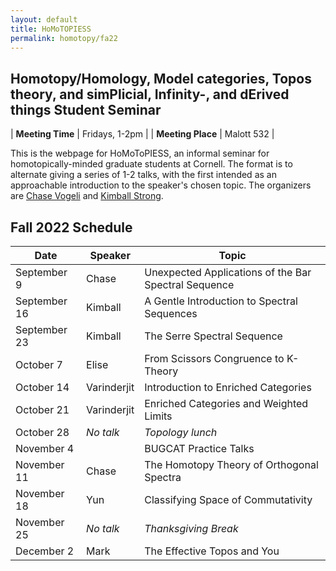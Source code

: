 ```yaml
---
layout: default
title: HoMoTOPIESS
permalink: homotopy/fa22
---
```

## **Ho**motopy/**Ho**mology, **Mo**del categories, **To**pos theory, and sim**P**licial, **I**nfinity-, and d**E**rived things **S**tudent **S**eminar

| __Meeting Time__ | Fridays, 1-2pm |
| __Meeting Place__ | Malott 532 |

This is the webpage for HoMoToPIESS, an informal seminar for homotopically-minded graduate students at Cornell. The format is to alternate giving a series of 1-2 talks, with the first intended as an approachable introduction to the speaker's chosen topic. The organizers are [Chase Vogeli](https://e.math.cornell.edu/people/vogeli/) and [Kimball Strong](https://e.math.cornell.edu/people/Kimball_Strong/).

## Fall 2022 Schedule

| Date | Speaker | Topic |
| --- | --- | --- |
| September 9 | Chase | Unexpected Applications of the Bar Spectral Sequence |
| September 16 | Kimball | A Gentle Introduction to Spectral Sequences |
| September 23 | Kimball | The Serre Spectral Sequence |
| October 7 | Elise | From Scissors Congruence to K-Theory |
| October 14 | Varinderjit | Introduction to Enriched Categories |
| October 21 | Varinderjit | Enriched Categories and Weighted Limits |
| October 28 | *No talk* | *Topology lunch* |
| November 4 |  | BUGCAT Practice Talks |
| November 11 | Chase | The Homotopy Theory of Orthogonal Spectra |
| November 18 | Yun | Classifying Space of Commutativity |
| November 25 | *No talk* | *Thanksgiving Break* |
| December 2 | Mark | The Effective Topos and You | 